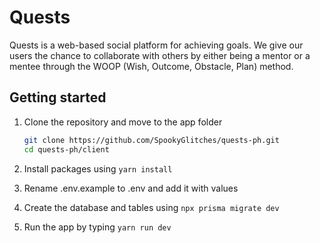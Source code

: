 # Quests

Quests is a web-based social platform for achieving goals. We give our users the chance to collaborate with others by either being a mentor or a mentee through the WOOP (Wish, Outcome, Obstacle, Plan) method.

## Getting started

1. Clone the repository and move to the app folder

   ```sh
   git clone https://github.com/SpookyGlitches/quests-ph.git
   cd quests-ph/client
   ```

2. Install packages using `yarn install`
3. Rename .env.example to .env and add it with values
4. Create the database and tables using `npx prisma migrate dev`
5. Run the app by typing `yarn run dev`
